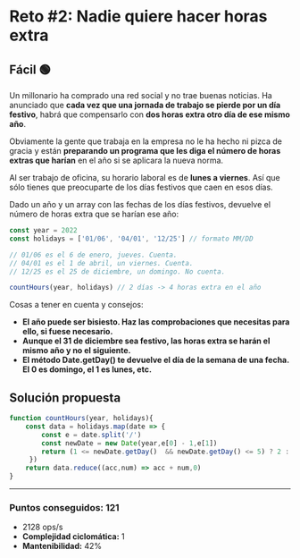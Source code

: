 # Reto #2: Nadie quiere hacer horas extra

## Fácil 🟢

Un millonario ha comprado una red social y no trae buenas noticias. Ha anunciado que **cada vez que una jornada de trabajo se pierde por un día festivo**, habrá que compensarlo con **dos horas extra otro día de ese mismo año**.

Obviamente la gente que trabaja en la empresa no le ha hecho ni pizca de gracia y están **preparando un programa que les diga el número de horas extras que harían** en el año si se aplicara la nueva norma.

Al ser trabajo de oficina, su horario laboral es de **lunes a viernes**. Así que sólo tienes que preocuparte de los días festivos que caen en esos días.

Dado un año y un array con las fechas de los días festivos, devuelve el número de horas extra que se harían ese año:

```javascript
const year = 2022
const holidays = ['01/06', '04/01', '12/25'] // formato MM/DD

// 01/06 es el 6 de enero, jueves. Cuenta.
// 04/01 es el 1 de abril, un viernes. Cuenta.
// 12/25 es el 25 de diciembre, un domingo. No cuenta.

countHours(year, holidays) // 2 días -> 4 horas extra en el año
```

Cosas a tener en cuenta y consejos:

* **El año puede ser bisiesto. Haz las comprobaciones que necesitas para ello, si fuese necesario.**
* **Aunque el 31 de diciembre sea festivo, las horas extra se harán el mismo año y no el siguiente.**
* **El método Date.getDay() te devuelve el día de la semana de una fecha. El 0 es domingo, el 1 es lunes, etc.**

## Solución propuesta

```javascript
function countHours(year, holidays){
    const data = holidays.map(date => {
        const e = date.split('/')
        const newDate = new Date(year,e[0] - 1,e[1])
        return (1 <= newDate.getDay()  && newDate.getDay() <= 5) ? 2 : 0 
     })
    return data.reduce((acc,num) => acc + num,0)
}
```

---

### Puntos conseguidos: 121

* 2128 ops/s
* **Complejidad ciclomática:** 1
* **Mantenibilidad:** 42%

